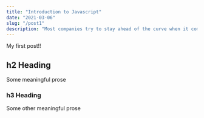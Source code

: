 ```yaml
---
title: "Introduction to Javascript"
date: "2021-03-06"
slug: "/post1" 
description: "Most companies try to stay ahead of the curve when it comes to visual design, but for Planetaria we needed to create a brand that would still inspire us 100 years from now when humanity has spread"
---
```


My first post!!

## h2 Heading

Some meaningful prose

### h3 Heading

Some other meaningful prose
